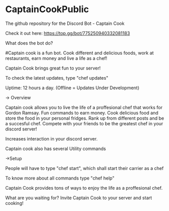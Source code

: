 # CaptainCookPublic
The github repository for the Discord Bot - Captain Cook


Check it out here: https://top.gg/bot/775250940332081183

What does the bot do?

#Captain cook is a fun bot. Cook different and delicious foods, work at restaurants, earn money and live a life as a chef!

Captain Cook brings great fun to your server!

To check the latest updates, type "chef updates"

Uptime: 12 hours a day. (Offline = Updates Under Development)

-> Overview

Captain cook allows you to live the life of a proffesional chef that works for Gordon Ramsay. Fun commands to earn money. Cook delicious food and store the food in your personal fridges. Rank up from different posts and be a succesful chef. Compete with your friends to be the greatest chef in your discord server!

Increases interaction in your discord server.

Captain cook also has several Utility commands

->Setup

People will have to type "chef start", which shall start their carrier as a chef

To know more about all commands type "chef help"

Captain Cook provides tons of ways to enjoy the life as a proffesional chef.

What are you waiting for? Invite Captain Cook to your server and start cooking!
